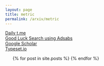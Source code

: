```yaml
---
layout: page
title: metric
permalink: /arxiv/metric
---
```

 
<a href="https://jinhong-park.github.io/t_me">Daily t.me</a>
<br>
<a href="#" onclick="window.open('https://ui.adsabs.harvard.edu', '_blank', 'width=1000,height=600');">Good Luck Search using Adsabs</a>
<br>
<a href="#" onclick="window.open('https://scholar.google.com', '_blank', 'width=1000,height=600');">Google Scholar</a>
<br>
<a href="#" onclick="window.open('https://typeset.io', '_blank', 'width=1000,height=600');">Typeset.io</a>

<ul class="listing" id="posts-listing">
    {% for post in site.posts %}
        <li class="listing-seperator" id="title-{{ forloop.index }}" style="display: none;">
            <p><strong>{{ post.title }}</strong></p>
        </li>
        <li class="listing-item" id="post-{{ forloop.index }}" style="display: none;">
            {{ post.content | escape }}
        </li>
    {% endfor %}
</ul>

<script>
    document.addEventListener("DOMContentLoaded", function() {
        var keyword = "quantum metric";
        var excludeKeyword = "quantum metricxxx";
        var posts = document.querySelectorAll(".listing-item");
        posts.forEach(function(post, index) {
            var lines = post.textContent.split('\n');
            var matchingLines = lines.filter(function(line) {
                var lowerCaseLine = line.toLowerCase();
                return lowerCaseLine.includes(keyword) && !lowerCaseLine.includes(excludeKeyword);
            });
            if (matchingLines.length > 0) {
                post.innerHTML = matchingLines.join('<br>');
                post.style.display = "block";
                var title = document.getElementById('title-' + (index + 1));
                if (title) {
                    title.style.display = "block";
                }
            }
        });
    });
</script>